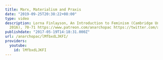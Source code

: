 ```yaml
---
title: Marx, Materialism and Praxis
date: "2019-09-25T20:38:22+08:00"
type: video
description: Lorna Finlayson, An Introduction to Feminism (Cambridge University Press,
  2016), 70-71 https://www.patreon.com/anarchopac https://twitter.com/anarchopac
publishdate: "2017-05-19T14:18:31.000Z"
url: /anarchopac/lMfbxdLJKFI/
providers:
  youtube:
    id: lMfbxdLJKFI
---
```

